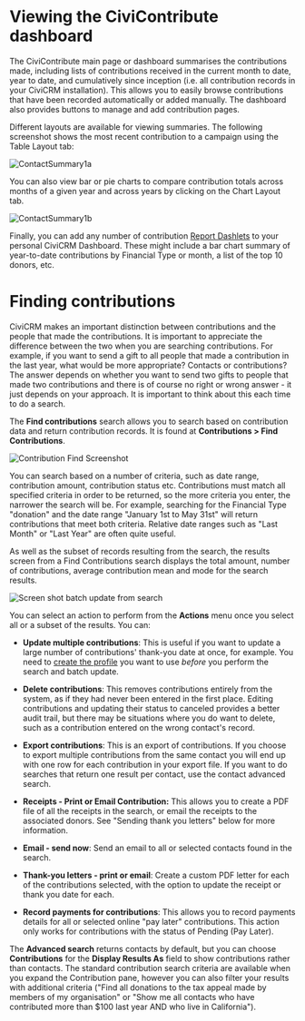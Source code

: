 # Viewing the CiviContribute dashboard

The CiviContribute main page or dashboard summarises the contributions made,
including lists of contributions received in the current month to date, year
to date, and cumulatively since inception (i.e. all contribution records in
  your CiviCRM installation). This allows you to easily browse contributions
  that have been recorded automatically or added manually. The dashboard also
  provides buttons to manage and add contribution pages.

Different layouts are available for viewing summaries. The following screenshot
shows the most recent contribution to a campaign using the Table Layout tab:

![ContactSummary1a](../img/CiviCRM-CiviContribute-EveryDayTasks-ContactSummary1a-en.png)

You can also view bar or pie charts to compare contribution totals across
months of a given year and across years by clicking on the Chart Layout tab.

![ContactSummary1b](../img/CiviCRM-CiviContribute-EveryDayTasks-ContactSummary1b-en.png "ContactSummary1b")

Finally, you can add any number of contribution [Report Dashlets](../the-user-interface/menu-dashboard-and-dashlets.md#dashlets) to your
personal CiviCRM Dashboard. These might include a bar chart summary of
year-to-date contributions by Financial Type or month, a list of the top 10
donors, etc.

# Finding contributions

CiviCRM makes an important distinction between contributions and the
people that made the contributions. It is important to appreciate the
difference between the two when you are searching contributions. For
example, if you want to send a gift to all people that made a
contribution in the last year, what would be more appropriate? Contacts
or contributions? The answer depends on whether you want to send two
gifts to people that made two contributions and there is of course no
right or wrong answer - it just depends on your approach. It is
important to think about this each time to do a search.

The **Find contributions** search allows you to search based on contribution
data and return contribution records. It is found at **Contributions > Find
Contributions**.

![Contribution Find Screenshot](../img/contributions-find-search.png)

You can search based on a number of criteria, such as date range, contribution
amount, contribution status etc. Contributions must match all specified criteria
in order to be returned, so the more criteria you enter, the narrower the search
 will be. For example, searching for the Financial Type "donation" and the date
 range "January 1st to May 31st" will return contributions that meet both
 criteria. Relative date ranges such as "Last Month" or "Last Year" are often
 quite useful.

 As well as the subset of records resulting from the search, the results screen
 from a Find Contributions search displays the total amount, number of
 contributions, average contribution mean and mode for the search results.

 ![Screen shot batch update from search](../img/contributions-find-editcriteria.png)

 You can select an action to perform from the **Actions** menu once you select
 all or a subset of the results. You can:

 - **Update multiple contributions**: This is useful if you want to update a
 large number of contributions' thank-you date at once, for example. You need to
 [create the profile](../organising-your-data/profiles.md) you want to use *before*
 you perform the search and batch update.

 - **Delete contributions**: This removes contributions entirely from the
 system, as if they had never been entered in the first place. Editing
 contributions and updating their status to canceled provides a better audit
 trail, but there may be situations where you do want to delete, such as a
 contribution entered on the wrong contact's record.
 - **Export contributions**: This is an export of contributions.  If you
 choose to export multiple contributions from the same contact you will end up
 with one row for each contribution in your export file. If you want to do
 searches that return one result per contact, use the contact advanced search.

 - **Receipts - Print or Email Contribution:** This allows you to create a PDF
 file of all the receipts in the search, or email the receipts to the associated
 donors. See "Sending thank you letters" below for more information.

 - **Email - send now**: Send an email to all or selected contacts found in the
 search.

 - **Thank-you letters - print or email**: Create a custom PDF letter for each
 of the contributions selected, with the option to update the receipt or thank
 you date for each.

 - **Record payments for contributions**: This allows you to record payments
 details for all or selected online "pay later" contributions. This action only
 works for contributions with the status of Pending (Pay Later).

The **Advanced search** returns contacts by default, but you can choose
**Contributions** for the **Display Results As** field to show contributions
rather than contacts. The standard contribution search criteria are available
when you expand the Contribution pane, however you can also filter your results
with additional criteria ("Find all donations to the tax appeal made by members of my organisation" or "Show me all contacts who have contributed more than
$100 last year AND who live in California").
